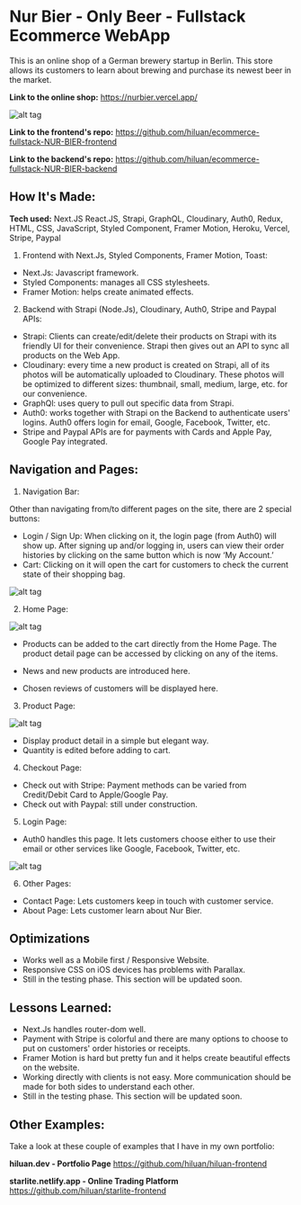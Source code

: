 # Nur Bier - Only Beer - Fullstack Ecommerce WebApp
This is an online shop of a German brewery startup in Berlin. This store allows its customers to learn about brewing and purchase its newest beer in the market.

**Link to the online shop:** https://nurbier.vercel.app/

![alt tag](https://github.com/hiluan/hiluan/raw/main/images/hiluan-nurbier-art-fullstack-ecommerce-web-app-800.gif)

**Link to the frontend's repo:** https://github.com/hiluan/ecommerce-fullstack-NUR-BIER-frontend

**Link to the backend's repo:** https://github.com/hiluan/ecommerce-fullstack-NUR-BIER-backend

## How It's Made:

**Tech used:** Next.JS React.JS, Strapi, GraphQL, Cloudinary, Auth0, Redux, HTML, CSS, JavaScript, Styled Component, Framer Motion, Heroku, Vercel, Stripe, Paypal

1. Frontend with Next.Js, Styled Components, Framer Motion, Toast:
- Next.Js: Javascript framework. 
- Styled Components: manages all CSS stylesheets.
- Framer Motion: helps create animated effects. 

2. Backend with Strapi (Node.Js), Cloudinary, Auth0, Stripe and Paypal APIs:
- Strapi: Clients can create/edit/delete their products on Strapi with its friendly UI for their convenience. Strapi then gives out an API to sync all products on the Web App.
- Cloudinary: every time a new product is created on Strapi, all of its photos will be automatically uploaded to Cloudinary. These photos will be optimized to different sizes: thumbnail, small, medium, large, etc. for our convenience. 
- GraphQl: uses query to pull out specific data from Strapi. 
- Auth0: works together with Strapi on the Backend to authenticate users' logins. Auth0 offers login for email, Google, Facebook, Twitter, etc.  
- Stripe and Paypal APIs are for payments with Cards and Apple Pay, Google Pay integrated.

## Navigation and Pages:
1. Navigation Bar: 


Other than navigating from/to different pages on the site, there are 2 special buttons:
- Login / Sign Up: When clicking on it, the login page (from Auth0) will show up. After signing up and/or logging in, users can view their order histories by clicking on the same button which is now ‘My Account.’
- Cart: Clicking on it will open the cart for customers to check the current state of their shopping bag. 

![alt tag](https://i.ibb.co/vZ1gMYy/Nur-Bier-Nav-Cart-1.jpg)

2. Home Page:

![alt tag](https://i.ibb.co/TLZzy7N/Nur-Bier-Page-Home.jpg)

- Products can be added to the cart directly from the Home Page. The product detail page can be accessed by clicking on any of the items.
- News and new products are introduced here.

- Chosen reviews of customers will be displayed here.

3. Product Page:

![alt tag](https://i.ibb.co/dGcZJMx/Nur-Bier-Page-Product-Detail.jpg)

- Display product detail in a simple but elegant way.
- Quantity is edited before adding to cart.

4. Checkout Page:
- Check out with Stripe: Payment methods can be varied from Credit/Debit Card to Apple/Google Pay. 
- Check out with Paypal: still under construction.

5. Login Page:
- Auth0 handles this page. It lets customers choose either to use their email or other services like Google, Facebook, Twitter, etc.

![alt tag](https://i.ibb.co/GMYTkhh/Nur-Bier-Page-Login.jpg)

6. Other Pages: 
- Contact Page: Lets customers keep in touch with customer service.
- About Page: Lets customer learn about Nur Bier.


## Optimizations
- Works well as a Mobile first / Responsive Website.
- Responsive CSS on iOS devices has problems with Parallax.
- Still in the testing phase. This section will be updated soon.

## Lessons Learned:
- Next.Js handles router-dom well.
- Payment with Stripe is colorful and there are many options to choose to put on customers' order histories or receipts. 
- Framer Motion is hard but pretty fun and it helps create beautiful effects on the website. 
- Working directly with clients is not easy. More communication should be made for both sides to understand each other.  
- Still in the testing phase. This section will be updated soon.

## Other Examples:

Take a look at these couple of examples that I have in my own portfolio:

**hiluan.dev - Portfolio Page** https://github.com/hiluan/hiluan-frontend

**starlite.netlify.app - Online Trading Platform** https://github.com/hiluan/starlite-frontend
